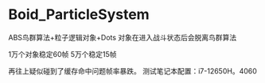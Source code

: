 # Boid_ParticleSystem
 ABS鸟群算法+粒子逻辑对象+Dots
对象在进入战斗状态后会脱离鸟群算法

1万个对象稳定60帧
5万个稳定15帧

再往上疑似碰到了缓存命中问题帧率暴跌。
测试笔记本配置：i7-12650H。4060
